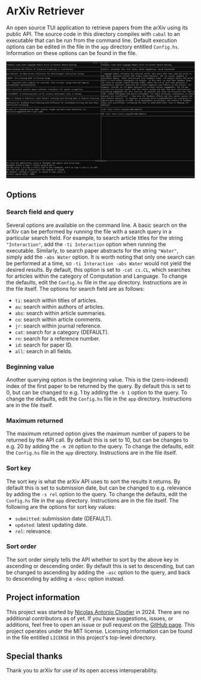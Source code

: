 # ArXiv Retriever

An open source TUI application to retrieve papers from the arXiv using its public API. The source code in this directory compiles with `cabal` to an executable that can be run from the command line. Default execution options can be edited in the file in the `app` directory entitled `Config.hs`. Information on these options can be found in the file.

![A screenshot of the arXiv retriever.](/screenshot.png?raw=true "A screenshot of the arXiv retriever.")

## Options

### Search field and query
Several options are available on the command line. A basic search on the arXiv can be performed by running the file with a search query in a particular search field. For example, to search article titles for the string `"Interaction"`, add the `-ti Interaction` option when running the executable. Similarly, to search paper abstracts for the string `"Water"`, simply add the `-abs Water` option. It is worth noting that only one search can be performed at a time, so `-ti Interaction -abs Water` would not yield the desired results. By default, this option is set to `-cat cs.CL`, which searches for articles within the category of Computation and Language. To change the defaults, edit the `Config.hs` file in the `app` directory. Instructions are in the file itself. The options for search field are as follows:
- `ti`: search within titles of articles.
- `au`: search within authors of articles.
- `abs`: search within article summaries.
- `co`: search within article comments.
- `jr`: search within journal reference.
- `cat`: search for a category (DEFAULT).
- `rn`: search for a reference number.
- `id`: search for paper ID.
- `all`: search in all fields.

### Beginning value
Another querying option is the beginning value. This is the (zero-indexed) index of the first paper to be returned by the query. By default this is set to 0, but can be changed to e.g. 1 by adding the `-b 1` option to the query. To change the defaults, edit the `Config.hs` file in the `app` directory. Instructions are in the file itself.

### Maximum returned
The maximum returned option gives the maximum number of papers to be returned by the API call. By default this is set to 10, but can be changes to e.g. 20 by adding the `-m 20` option to the query. To change the defaults, edit the `Config.hs` file in the `app` directory. Instructions are in the file itself.

### Sort key
The sort key is what the arXiv API uses to sort the results it returns. By default this is set to submission date, but can be changed to e.g. relevance by adding the `-s rel` option to the query. To change the defaults, edit the `Config.hs` file in the `app` directory. Instructions are in the file itself. The following are the options for sort key values:
- `submitted`: submission date (DEFAULT).
- `updated`: latest updating date.
- `rel`: relevance.

### Sort order
The sort order simply tells the API whether to sort by the above key in ascending or descending order. By default this is set to descending, but can be changed to ascending by adding the `-asc` option to the query, and back to descending by adding a `-desc` option instead.

## Project information
This project was started by [Nicolas Antonio Cloutier](mailto:nicocloutier1@gmail.com) in 2024. There are no additional contributors as of yet. If you have suggestions, issues, or additions, feel free to open an issue or pull request on the [GitHub page](https://github.com/NicoACloutier/arxiv_ret). This project operates under the MIT license. Licensing information can be found in the file entitled `LICENSE` in this project's top-level directory.

## Special thanks
Thank you to arXiv for use of its open access interoperability.